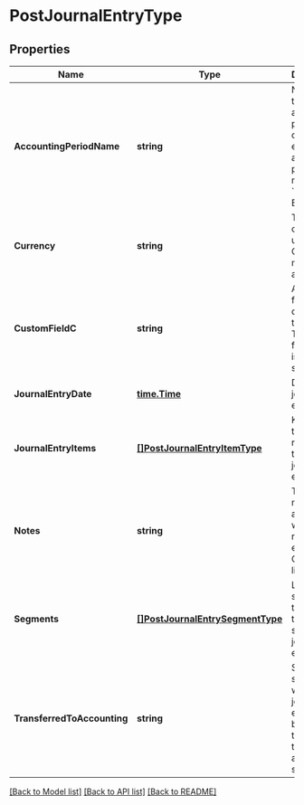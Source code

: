 # PostJournalEntryType

## Properties
Name | Type | Description | Notes
------------ | ------------- | ------------- | -------------
**AccountingPeriodName** | **string** | Name of the accounting period. The open-ended accounting period is named &#x60;Open-Ended&#x60;.  | [default to null]
**Currency** | **string** | The type of currency used. Currency must be active.  | [default to null]
**CustomFieldC** | **string** | Any custom fields defined for this object. The custom field name is case-sensitive.  | [optional] [default to null]
**JournalEntryDate** | [**time.Time**](time.Time.md) | Date of the journal entry.  | [default to null]
**JournalEntryItems** | [**[]PostJournalEntryItemType**](POSTJournalEntryItemType.md) | Key name that represents the list of journal entry items.  | [default to null]
**Notes** | **string** | The number associated with the revenue event.  Character limit: 2,000  | [optional] [default to null]
**Segments** | [**[]PostJournalEntrySegmentType**](POSTJournalEntrySegmentType.md) | List of segments that apply to the summary journal entry.  | [optional] [default to null]
**TransferredToAccounting** | **string** | Status shows whether the journal entry has been transferred to an accounting system.  | [optional] [default to null]

[[Back to Model list]](../README.md#documentation-for-models) [[Back to API list]](../README.md#documentation-for-api-endpoints) [[Back to README]](../README.md)


